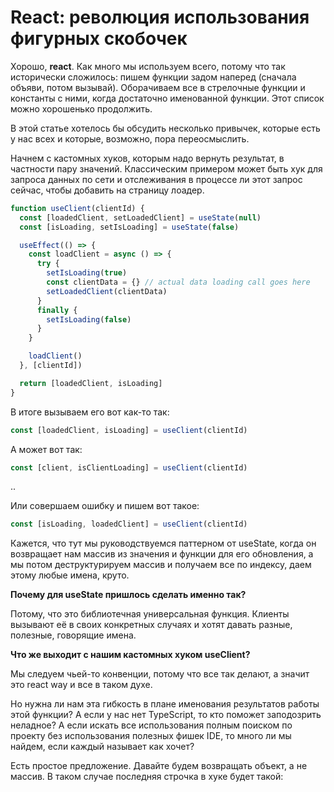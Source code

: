 # React: революция использования фигурных скобочек

Хорошо, **react**. Как много мы используем всего, потому что так исторически сложилось: пишем функции задом наперед (сначала объяви, потом вызывай). Оборачиваем все в стрелочные функции и константы с ними, когда достаточно именованной функции. Этот список можно хорошенько продолжить.

В этой статье хотелось бы обсудить несколько привычек, которые есть у нас всех и которые, возможно, пора переосмыслить.

Начнем с кастомных хуков, которым надо вернуть результат, в частности пару значений. Классическим примером может быть хук для запроса данных по сети и отслеживания в процессе ли этот запрос сейчас, чтобы добавить на страницу лоадер.

```javascript
function useClient(clientId) {
  const [loadedClient, setLoadedClient] = useState(null)
  const [isLoading, setIsLoading] = useState(false)

  useEffect(() => {
    const loadClient = async () => {
      try {
        setIsLoading(true)
        const clientData = {} // actual data loading call goes here
        setLoadedClient(clientData)
      }
      finally {
        setIsLoading(false)
      }
    }

    loadClient()
  }, [clientId])

  return [loadedClient, isLoading]
}
```

В итоге вызываем его вот как-то так:

```javascript
const [loadedClient, isLoading] = useClient(clientId)
```

А может вот так:

```javascript
const [client, isClientLoading] = useClient(clientId)
```

..

Или совершаем ошибку и пишем вот такое:

```javascript
const [isLoading, loadedClient] = useClient(clientId)
```

Кажется, что тут мы руководствуемся паттерном от useState, когда он возвращает нам массив из значения и функции для его обновления, а мы потом деструктурируем массив и получаем все по индексу, даем этому любые имена, круто.

**Почему для useState пришлось сделать именно так?**

Потому, что это библиотечная универсальная функция. Клиенты вызывают её в своих конкретных случаях и хотят давать разные, полезные, говорящие имена.

**Что же выходит с нашим кастомных хуком useClient?**

Мы следуем чьей-то конвенции, потому что все так делают, а значит это react way и все в таком духе.

Но нужна ли нам эта гибкость в плане именования результатов работы этой функции? А если у нас нет TypeScript, то кто поможет заподозрить неладное? А если искать все использования полным поиском по проекту без использования полезных фишек IDE, то много ли мы найдем, если каждый называет как хочет?

Есть простое предложение. Давайте будем возвращать объект, а не массив. В таком случае последняя строчка в хуке будет такой: